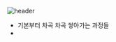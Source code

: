 

![header](https://capsule-render.vercel.app/api?type=transparent&height=130&text=I'm%20CUBE&fontAlign=30&color=gradient&customColorList=5,23,13,5,30)


<ul>
  <li> 기본부터 차곡 차곡 쌓아가는 과정들 
  <li>
    
    

  
